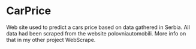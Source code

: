 # CarPrice
Web site used to predict a cars price based on data gathered in Serbia. 
All data had been scraped from the website polovniautomobili. 
More info on that in my other project WebScrape.
